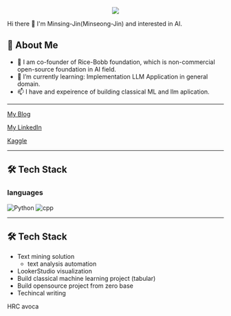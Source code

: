 <div align="center">
  <img src="https://github.com/oka1313/oka1313/assets/101691440/92118a53-c5b6-40bc-b130-bf8c398d7b51" />
</div>

Hi there 👋 I'm Minsing-Jin(Minseong-Jin) and interested in AI.

## 🚀 About Me

- 🍚 I am co-founder of Rice-Bobb foundation, which is non-commercial open-source foundation in AI field.
- 🌱 I’m currently learning: Implementation LLM Application in general domain.
- 📫 I have and expeirence of building classical ML and llm aplication.

-------

[My Blog](https://velog.io/@minsing-jin)<br>

[My LinkedIn](https://www.linkedin.com/in/minseong-jin-8b4423288/)<br>

[Kaggle](https://www.kaggle.com/minsingjinkinghee)

-------

## 🛠️ Tech Stack
### languages
![Python](https://img.shields.io/badge/Python-3776AB?style=flat&logo=python&logoColor=white)
![cpp](https://img.shields.io/badge/cpp-3776AB?style=flat&logo=python&logoColor=white)

-----------
## 🛠️ Tech Stack
- Text mining solution
  - text analysis automation
- LookerStudio visualization
- Build classical machine learning project (tabular)
- Build opensource project from zero base
- Techincal writing


HRC avoca

